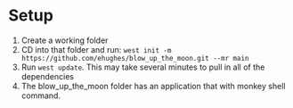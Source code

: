 # Setup
1. Create a working folder
2. CD into that folder and run:
   `west init -m https://github.com/ehughes/blow_up_the_moon.git --mr main`
3. Run `west update`. This may take several minutes to pull in all of the dependencies
4. The blow_up_the_moon folder has an application that with monkey shell command.
